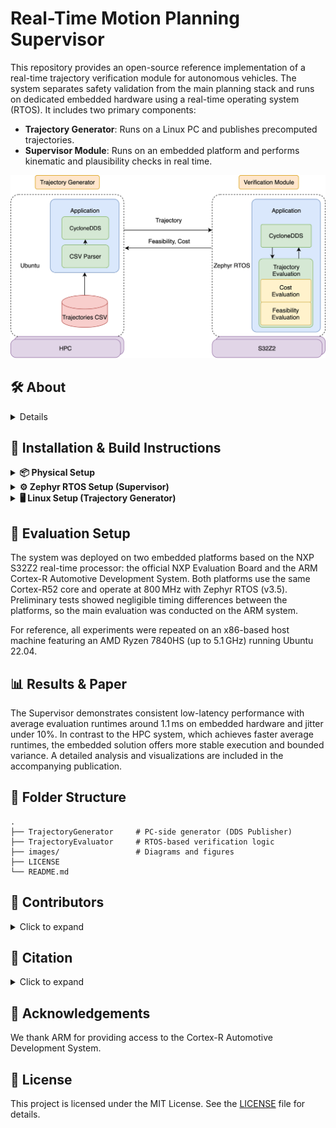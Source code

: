 # Real-Time Motion Planning Supervisor

This repository provides an open-source reference implementation of a real-time trajectory verification module for autonomous vehicles. The system separates safety validation from the main planning stack and runs on dedicated embedded hardware using a real-time operating system (RTOS). It includes two primary components:

- **Trajectory Generator**: Runs on a Linux PC and publishes precomputed trajectories.
- **Supervisor Module**: Runs on an embedded platform and performs kinematic and plausibility checks in real time.

<div align="center">
  <img src="images/implementation_architecture.png" width="700"/>
</div>

## 🛠 About

<details>
This project accompanies the paper (submitted to IEEE ICVES 2025):

**Towards Safe Autonomous Driving: A Real-Time Safeguarding Concept for Motion Planning Algorithms**  
*Moller et al., 2025*

The Supervisor is designed to run on NXP’s S32Z2-based embedded platforms (e.g., the official Evaluation Board and the ARM Cortex-R Automotive Development System), while the Generator can run on any standard Linux host. The project builds on prior open-source components, including:

- [Frenetix Motion Planner](https://github.com/TUM-AVS/Frenetix)
- [Cyclone DDS Middleware](https://github.com/eclipse-cyclonedds/cyclonedds)
- [ARM Safety Island Actuation Demo](https://gitlab.arm.com/automotive-and-industrial/safety-island/actuation-demo)

</details>

## 🔧 Installation & Build Instructions

<details>
<summary><strong>📦 Physical Setup</strong></summary>

The image below shows the physical setup required to work with either the ARM Development Platform or the NXP Platform.

![Arm Development Platform Physical Setup](/images/arm_board_physical_setup.jpg)

Connect the embedded board (NXP Evaluation Board or ARM Cortex-R Automotive Development System) as follows:

- Power via the standard power connector
- Debugging interface via JTAG to the PC (via S32 debug probe or Lauterbach probe)
- Ethernet cable to the same network as the PC
- Serial connection to view console output (e.g., via USB-UART)

> 💡 Use `/dev/ttyUSB*` on Linux or `COM*` on Windows and configure your serial tool (e.g. PuTTY or minicom) to 115200 baud.

> 💡 **Note:** When working with the ARM system, make sure you use the correct ethernet port.

</details>

<details>
<summary><strong>⚙️ Zephyr RTOS Setup (Supervisor)</strong></summary>

1. **Install Required Tools**
   Follow [Zephyr's Getting Started Guide](https://docs.zephyrproject.org/latest/develop/getting_started/index.html)

2. **Clone & Configure the Project**
   ```bash
   git clone https://gitlab.arm.com/automotive-and-industrial/safety-island/actuation-demo.git -b v2.1
   cd actuation-demo
   git submodule init
   git submodule update
   pip3 install -r zephyr/scripts/requirements-base.txt
   west init -l zephyr_app
   west update
   west zephyr-export
   ```

3. **Add the Supervisor Module**
   Place the `TrajectoryEvaluator` directory into the root of the actuation-demo repo.

4. **Build the Application**
   ```bash
   west build -b s32z270dc2_rtu0_r52@D TrajectoryEvaluator
   ```
   > ✅ For ARM board: add `-DEXTRA_DTC_OVERLAY_FILE=arm_ethernet.overlay` to enable Ethernet.

5. **Flash the Board**
   ```bash
   west debug --tool-opt='--batch'
   ```

</details>

<details>
<summary><strong>🖥️ Linux Setup (Trajectory Generator)</strong></summary>

1. **Install Cyclone DDS**
   Follow build instructions from [CycloneDDS GitHub](https://github.com/eclipse-cyclonedds/cyclonedds)

2. **Build the Generator**
   ```bash
   mkdir build && cd build
   cmake <path-to-TrajectoryGenerator> -DCMAKE_PREFIX_PATH=<path-to-cyclonedds>
   cmake --build .
   ```

3. **Run the Application**
   ```bash
   ./Trajectory_node
   ```

</details>

## 🧪 Evaluation Setup

The system was deployed on two embedded platforms based on the NXP S32Z2 real-time processor: the official NXP Evaluation Board and the ARM Cortex-R Automotive Development System. Both platforms use the same Cortex-R52 core and operate at 800 MHz with Zephyr RTOS (v3.5). Preliminary tests showed negligible timing differences between the platforms, so the main evaluation was conducted on the ARM system.

For reference, all experiments were repeated on an x86-based host machine featuring an AMD Ryzen 7840HS (up to 5.1 GHz) running Ubuntu 22.04.

## 📊 Results & Paper

The Supervisor demonstrates consistent low-latency performance with average evaluation runtimes around 1.1 ms on embedded hardware and jitter under 10%. In contrast to the HPC system, which achieves faster average runtimes, the embedded solution offers more stable execution and bounded variance. A detailed analysis and visualizations are included in the accompanying publication.

## 📁 Folder Structure

```
.
├── TrajectoryGenerator     # PC-side generator (DDS Publisher)
├── TrajectoryEvaluator     # RTOS-based verification logic
├── images/                 # Diagrams and figures
├── LICENSE
└── README.md
```


## 👥 Contributors

<details>
<summary>Click to expand</summary>

This project was developed at the [TUM Professorship of Autonomous Vehicle Systems](https://www.ce.cit.tum.de/en/avs/), Technical University of Munich.

- [Korbinian Moller](mailto:korbinian.moller@tum.de) (corresponding author)  
- Rafael Neher  
- Marvin Seegert  
- Johannes Betz

</details>

## 📖 Citation

<details>
<summary>Click to expand</summary>

If you use this code or the ideas in your research, please cite:

```bibtex
@article{moller2025realtimesupervisor,
  author       = {Korbinian Moller and Rafael Neher and Marvin Seegert and Johannes Betz},
  title        = {Towards Safe Autonomous Driving: A Real-Time Safeguarding Concept for Motion Planning Algorithms},
  journal      = {To appear},
  year         = {2025},
  note         = {GitHub repository: https://github.com/TUM-AVS/motion-planning-safeguard}
}
```

</details>


## 🤝 Acknowledgements

We thank ARM for providing access to the Cortex-R Automotive Development System.


## 📜 License

This project is licensed under the MIT License. See the [LICENSE](LICENSE) file for details.
